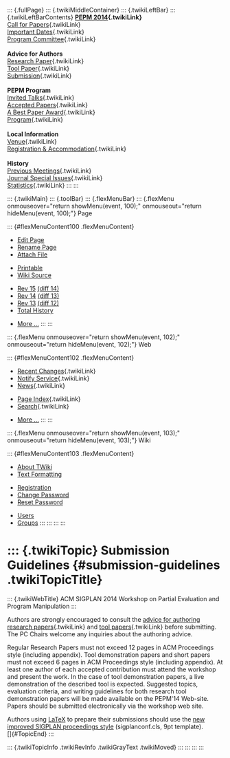 ::: {.fullPage}
::: {.twikiMiddleContainer}
::: {.twikiLeftBar}
::: {.twikiLeftBarContents}
**[PEPM 2014](WebHome){.twikiLink}**\
[Call for Papers](CallForPapers){.twikiLink}\
[Important Dates](ImportantDates){.twikiLink}\
[Program Committee](ProgramCommittee){.twikiLink}\
\
**Advice for Authors**\
[Research Paper](ResearchPaperAdvice){.twikiLink}\
[Tool Paper](ToolPaperAdvice){.twikiLink}\
[Submission](PaperSubmission){.twikiLink}\
\
**PEPM Program**\
[Invited Talks](InvitedTalks){.twikiLink}\
[Accepted Papers](AcceptedPapers){.twikiLink}\
[A Best Paper Award](ABestPaperAward){.twikiLink}\
[Program](Program){.twikiLink}\
\
**Local Information**\
[Venue](WorkshopVenue){.twikiLink}\
[Registration & Accommodation](RegistrationAndAccomodation){.twikiLink}\
\
**History**\
[Previous Meetings](PreviousMeetings){.twikiLink}\
[Journal Special Issues](SpecialIssues){.twikiLink}\
[Statistics](HistoricalStatistics){.twikiLink}
:::
:::

::: {.twikiMain}
::: {.toolBar}
::: {.flexMenuBar}
::: {.flexMenu onmouseover="return showMenu(event, 100);" onmouseout="return hideMenu(event, 100);"}
Page

::: {#flexMenuContent100 .flexMenuContent}
-   [Edit
    Page](http://www.program-transformation.org/edit/PEPM14/SubmissionGuidelines?t=1536828986)
-   [Rename
    Page](http://www.program-transformation.org/rename/PEPM14/SubmissionGuidelines)
-   [Attach
    File](http://www.program-transformation.org/attach/PEPM14/SubmissionGuidelines)

<!-- -->

-   [Printable](http://www.program-transformation.org/view/PEPM14/SubmissionGuidelines?skin=print.pattern)
-   [Wiki
    Source](http://www.program-transformation.org/view/PEPM14/SubmissionGuidelines?skin=text&raw=on&contenttype=text/plain)

<!-- -->

-   [Rev
    15](http://www.program-transformation.org/view/PEPM14/SubmissionGuidelines?rev=1.15)
    [(diff 14)](http://www.program-transformation.org/rdiff/PEPM14/SubmissionGuidelines?rev1=1.15&rev2=1.14)
-   [Rev
    14](http://www.program-transformation.org/view/PEPM14/SubmissionGuidelines?rev=1.14)
    [(diff 13)](http://www.program-transformation.org/rdiff/PEPM14/SubmissionGuidelines?rev1=1.14&rev2=1.13)
-   [Rev
    13](http://www.program-transformation.org/view/PEPM14/SubmissionGuidelines?rev=1.13)
    [(diff 12)](http://www.program-transformation.org/rdiff/PEPM14/SubmissionGuidelines?rev1=1.13&rev2=1.12)
-   [Total
    History](http://www.program-transformation.org/rdiff/PEPM14/SubmissionGuidelines)

<!-- -->

-   [More
    \...](http://www.program-transformation.org/oops/PEPM14/SubmissionGuidelines?template=oopsmore&param1=1.15&param2=1.15)
:::
:::

::: {.flexMenu onmouseover="return showMenu(event, 102);" onmouseout="return hideMenu(event, 102);"}
Web

::: {#flexMenuContent102 .flexMenuContent}
-   [Recent Changes](WebChanges){.twikiLink}
-   [Notify Service](WebNotify){.twikiLink}
-   [News](WebNews){.twikiLink}

<!-- -->

-   [Page Index](WebIndex){.twikiLink}
-   [Search](WebSearch){.twikiLink}

<!-- -->

-   [More
    \...](http://www.program-transformation.org/oops/PEPM14/SubmissionGuidelines?template=oopsmore&param1=1.15&param2=1.15)
:::
:::

::: {.flexMenu onmouseover="return showMenu(event, 103);" onmouseout="return hideMenu(event, 103);"}
Wiki

::: {#flexMenuContent103 .flexMenuContent}
-   [About
    TWiki](http://www.program-transformation.org/view/TWiki/WebHome)
-   [Text
    Formatting](http://www.program-transformation.org/view/TWiki/TextFormattingRules)

<!-- -->

-   [Registration](http://www.program-transformation.org/view/TWiki/TWikiRegistration)
-   [Change
    Password](http://www.program-transformation.org/view/TWiki/ChangePassword)
-   [Reset
    Password](http://www.program-transformation.org/view/TWiki/ResetPassword)

<!-- -->

-   [Users](http://www.program-transformation.org/view/Main/TWikiUsers)
-   [Groups](http://www.program-transformation.org/view/Main/TWikiGroups)
:::
:::
:::
:::

::: {.twikiTopic}
Submission Guidelines {#submission-guidelines .twikiTopicTitle}
=====================

::: {.twikiWebTitle}
ACM SIGPLAN 2014 Workshop on Partial Evaluation and Program Manipulation
:::

Authors are strongly encouraged to consult the [advice for authoring
research papers](ResearchPaperAdvice){.twikiLink} and [tool
papers](ToolPaperAdvice){.twikiLink} before submitting. The PC Chairs
welcome any inquiries about the authoring advice.

Regular Research Papers must not exceed 12 pages in ACM Proceedings
style (including appendix). Tool demonstration papers and short papers
must not exceed 6 pages in ACM Proceedings style (including appendix).
At least one author of each accepted contribution must attend the
workshop and present the work. In the case of tool demonstration papers,
a live demonstration of the described tool is expected. Suggested
topics, evaluation criteria, and writing guidelines for both research
tool demonstration papers will be made available on the PEPM\'14
Web-site. Papers should be submitted electronically via the workshop web
site.

Authors using [LaTeX](http://www.latex-project.org/) to prepare their
submissions should use the [new improved SIGPLAN proceedings
style](http://www.sigplan.org/Resources/Author) (sigplanconf.cls, 9pt
template).\
[]{#TopicEnd}
:::

::: {.twikiTopicInfo .twikiRevInfo .twikiGrayText .twikiMoved}
:::
:::
:::
:::
